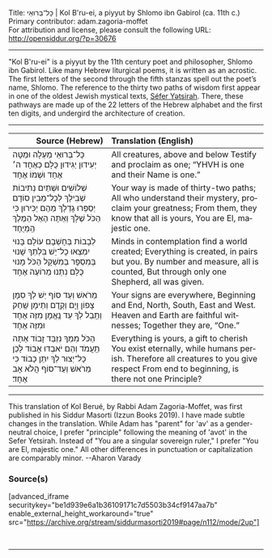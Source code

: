 <html>
<head></head>
<body>
Title: כָּל־בְּרוּאֵי | Kol B'ru-ei, a piyyut by Shlomo ibn Gabirol (ca. 11th c.)<br />
Primary contributor: adam.zagoria-moffet<br />
For attribution and license, please consult the following URL: <a href="http://opensiddur.org/?p=30676">http://opensiddur.org/?p=30676</a>
<p />
<hr />

"Kol B'ru-ei" is a piyyut by the 11th century poet and philosopher, Shlomo ibn Gabirol. Like many Hebrew liturgical poems, it is written as an acrostic. The first letters of the second through the fifth stanzas spell out the poet’s name, Shlomo. The reference to the thirty two paths of wisdom first appear in one of the oldest Jewish mystical texts, <a href="https://opensiddur.org/readings-and-sourcetexts/mekorot/non-canonical/esoteric/sefer-yetsirah/sefer-yetsirah-earliest-recoverable-text-by-a-peter-hayman-adapted-by-aharon-varady/">Séfer Yətsirah</a>. There, these pathways are made up of the 22 letters of the Hebrew alphabet and the first ten digits, and undergird the architecture of creation.

<hr />

<table style="margin-left: auto;margin-right: auto;" class="draggable">
<thead><tr><th id="x" style="text-align: right;">Source (Hebrew)</th><th style="text-align: left;">Translation (English)</th></tr></thead>
<tbody>
<tr><td style="vertical-align:top;">
<div class="liturgy" lang="he">
כָּל־בְּרוּאֵי מַעְלָה וּמַטָּה
יְעִידוּן יַגִּידוּן כֻּלָּם כְּאֶחָד
ה׳ אֶחָד וּשְׁמוֹ אֶחָד
</span></div></td>
 
<td style="vertical-align:top;">
<div class="english" lang="en">
All creatures, above and below
Testify and proclaim as one;
“YHVH is one and their Name is one.”
</div></td></tr>


<tr><td style="vertical-align:top;">
<div class="liturgy" lang="he">
שְׁלוֹשִׁים וּשְׁתַּיִם נְתִיבוֹת שְׁבִילָךְ
לְכָל־מֵבִין סוֹדָם יְסַפְּרוּ גָדְלָךְ
מֵהֶם יַכִּירוּן כִּי הַכֹּל שֶׁלָּךְ
וְאַתָּה הָאֵל הַמֶּלֶךְ הַֽמְּיֻחָד
</span></div></td>
 
<td style="vertical-align:top;">
<div class="english" lang="en">
Your way is made of thirty-two paths; 
All who understand their mystery, proclaim your greatness;
From them, they know that all is yours,
You are El, majestic one. 
</div></td></tr>


<tr><td style="vertical-align:top;">
<div class="liturgy" lang="he">
לְבָבוֹת בְּחָשְׁבָם עוֹלָם בָּנוּי
יִמְצְאוּ כָל־יֵשׁ בִּלְתְּךָ שָׁנוּי
בְּמִסְפָּר בְּמִשְׁקָל הַכֹּל מָנוּי
כֻּלָּם נִתְּנוּ מֵרוֹעֶה אֶחָד
</span></div></td>
 
<td style="vertical-align:top;">
<div class="english" lang="en">
Minds in contemplation find a world created;
Everything is created, in pairs but you. 
By number and measure, all is counted, 
But through only one Shepherd, all was given.
</div></td></tr>


<tr><td style="vertical-align:top;">
<div class="liturgy" lang="he">
מֵרֹאשׁ וְעַד סוֹף יֵשׁ לְךָ סִמָּן
צָפוֹן וָיָם וְקֶֽדֶם וְתֵימָן
שַֽׁחַק וְתֵֽבֵל לְךָ עֵד נֶֽאֱמָן
מִזֶּה אֶחָד וּמִזֶּה אֶחָד
</span></div></td>
 
<td style="vertical-align:top;">
<div class="english" lang="en">
Your signs are everywhere, Beginning and End,
North, South, East and West.
Heaven and Earth are faithful witnesses; 
Together they are, “One.”
</div></td></tr>


<tr><td style="vertical-align:top;">
<div class="liturgy" lang="he">
הַכֹּל מִמְּךָ נִזְבַּד זָבוֹד
אַתָּה תַֽעֲמֹד וְהֵם יֹאבְדוּ אָבוֹד
לָכֵן כָּל־יְצוּר לְךָ יִתֵּן כָּבוֹד
כִּי מֵרֹאשׁ וְעַד־סוֹף הֲלֹא אָב אֶחָד׃
</span></div></td>
 
<td style="vertical-align:top;">
<div class="english" lang="en">
Everything is yours, a gift to cherish
You exist eternally, while humans perish. 
Therefore all creatures to you give respect 
From end to beginning, is there not one Principle?
</div></td></tr>
</tbody></table>

<hr />

This translation of Kol Berué, by Rabbi Adam Zagoria-Moffet, was first published in his Siddur Masorti (Izzun Books 2019). I have made subtle changes in the translation. While Adam has "parent" for 'av' as a gender-neutral choice, I prefer "principle" following the meaning of 'avot' in the Sefer Yetsirah. Instead of "You are a singular sovereign ruler," I prefer "You are El, majestic one." All other differences in punctuation or capitalization are comparably minor. --Aharon Varady

<h3>Source(s)</h3>

[advanced_iframe securitykey="be1d939e6a1b36109171c7d5503b34cf9147aa7b" enable_external_height_workaround="true" src="https://archive.org/stream/siddurmasorti2019#page/n112/mode/2up"]

&nbsp;

<hr />

&nbsp;
</body>
</html>